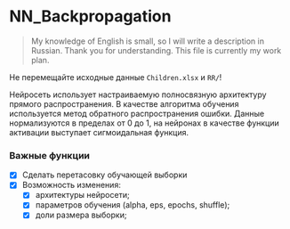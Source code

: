 # NN_Backpropagation
> My knowledge of English is small, so I will write
> a description in Russian. Thank you for understanding.
> This file is currently my work plan.

Не перемещайте исходные данные `Children.xlsx` и `RR/`!

Нейросеть использует настраиваемую полносвязную архитектуру прямого распространения.
В качестве алгоритма обучения используется метод обратного распространения ошибки.
Данные нормализуются в пределах от 0 до 1, на нейронах в качестве функции активации
выступает сигмоидальная функция.

### Важные функции
- [x] Сделать перетасовку обучающей выборки
- [x] Возможность изменения: 
  - [x] архитектуры нейросети;
  - [x] параметров обучения (alpha, eps, epochs, shuffle);
  - [x] доли размера выборки;
